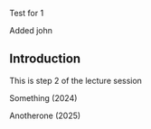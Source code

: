 Test for 1

Added john

## Introduction

This is step 2 of the lecture session


Something (2024) 


Anotherone (2025)
